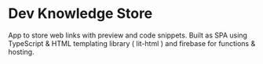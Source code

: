# Dev Knowledge Store 
App to store web links with preview and code snippets. Built as SPA using TypeScript & HTML templating library ( lit-html ) and firebase for functions & hosting. 
